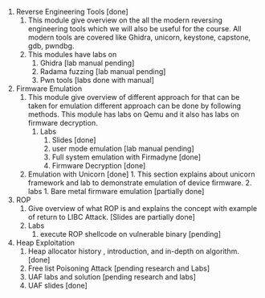1. Reverse Engineering Tools [done]
	1. This module give overview on the all the modern reversing engineering tools which we will also be useful for the course. All modern tools are covered like Ghidra, unicorn, keystone, capstone, gdb, pwndbg.
	2. This modules have labs on
		1. Ghidra [lab manual pending]
		2. Radama fuzzing [lab manual pending]
		3. Pwn tools [labs done with manual]
2. Firmware Emulation
	1. This module give overview of different approach for that can be taken for emulation different approach can be done by following methods. This module has labs on Qemu and it also has labs on firmware decryption.
		1. Labs
			1. Slides [done]
			2. user mode emulation [lab manual pending]
			3. Full system emulation with Firmadyne [done]
			4. Firmware Decryption [done]
	2. Emulation with Unicorn [done]
			1. This section explains about unicorn framework and lab to demonstrate emulation of device firmware.
			2. labs
				1. Bare metal firmware emulation [partially done] 
3. ROP
	1. Give overview of what ROP is and explains the concept with example of return to LIBC Attack. [Slides are partially done]
	2. Labs
		1. execute ROP shellcode on vulnerable binary [pending]
4. Heap Exploitation
	1. Heap allocator history , introduction, and in-depth on algorithm. [done]
	2. Free list Poisoning Attack [pending research and Labs]
	3. UAF labs and solution [pending research and labs]
	4. UAF slides [done]
